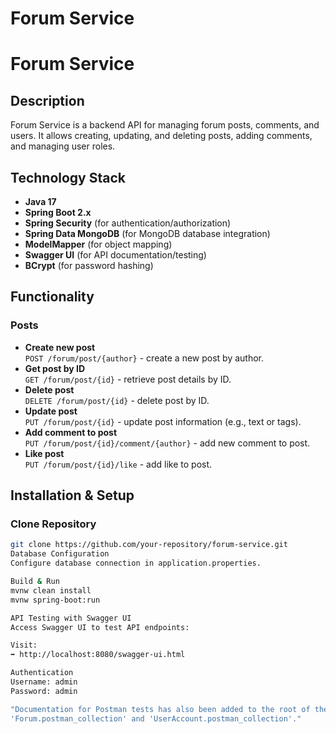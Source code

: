 # Forum Service

# Forum Service

## Description
Forum Service is a backend API for managing forum posts, comments, and users. It allows creating, updating, and deleting posts, adding comments, and managing user roles.

## Technology Stack
- **Java 17**
- **Spring Boot 2.x**
- **Spring Security** (for authentication/authorization)
- **Spring Data MongoDB** (for MongoDB database integration)
- **ModelMapper** (for object mapping)
- **Swagger UI** (for API documentation/testing)
- **BCrypt** (for password hashing)

## Functionality
### Posts
- **Create new post**  
  `POST /forum/post/{author}` - create a new post by author.
- **Get post by ID**  
  `GET /forum/post/{id}` - retrieve post details by ID.
- **Delete post**  
  `DELETE /forum/post/{id}` - delete post by ID.
- **Update post**  
  `PUT /forum/post/{id}` - update post information (e.g., text or tags).
- **Add comment to post**  
  `PUT /forum/post/{id}/comment/{author}` - add new comment to post.
- **Like post**  
  `PUT /forum/post/{id}/like` - add like to post.

## Installation & Setup
### Clone Repository
```sh
git clone https://github.com/your-repository/forum-service.git
Database Configuration
Configure database connection in application.properties.

Build & Run
mvnw clean install
mvnw spring-boot:run

API Testing with Swagger UI
Access Swagger UI to test API endpoints:

Visit:
➡️ http://localhost:8080/swagger-ui.html

Authentication
Username: admin
Password: admin

"Documentation for Postman tests has also been added to the root of the project:
'Forum.postman_collection' and 'UserAccount.postman_collection'."

